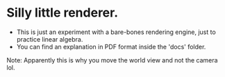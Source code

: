 # Silly little renderer.

- This is just an experiment with a bare-bones rendering engine, just to practice linear algebra.
- You can find an explanation in PDF format inside the 'docs' folder.

Note: Apparently this is why you move the world view and not the camera lol.
